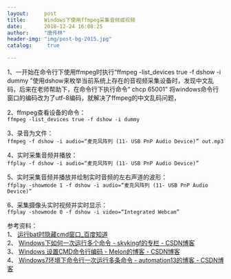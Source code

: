 ```yaml
---
layout:		post
title: 		Windows下使用ffmpeg采集音频或视频
date: 		2018-12-24 16:08:25
author:		"唐传林"
header-img: "img/post-bg-2015.jpg"
catalog:	 true

---
```

1、一开始在命令行下使用ffmpeg时执行“ffmpeg -list_devices true -f dshow -i dummy
”使用dshow来枚举当前系统上存在的音视频采集设备时，发现中文乱码，后来在老师帮助下，在命令行下执行命令“ chcp 65001”
将windows命令行窗口的编码改为了utf-8编码，就解决了ffmpeg的中文乱码问题，

2、ffmpeg查看设备的命令：  
`ffmpeg -list_devices true -f dshow -i dummy`

3、录音为文件：  
`ffmpeg -f dshow -i audio=“麦克风阵列 (11- USB PnP Audio Device)” out.mp3`

4、实时采集音频并播放：  
`ffplay -f dshow -i audio=“麦克风阵列 (11- USB PnP Audio Device)”`

5、实时采集音频并播放并绘制实时音频的左右声道的波形：  
`ffplay -showmode 1 -f dshow -i audio=“麦克风阵列 (11- USB PnP Audio Device)”`

6、采集摄像头实时视频并实时显示：  
`ffplay -showmode 0 -f dshow -i video=“Integrated Webcam”`

参考资料：  
1、 [ 运行bat时隐藏cmd窗口_百度知道 ](https://zhidao.baidu.com/question/269741610.html)  
2、 [ Windows下如何一次运行多个命令 - skykingf的专栏 - CSDN博客
](https://blog.csdn.net/skykingf/article/details/11992351)  
3、 [ Windows 设置CMD命令行编码 - Melon的博客 - CSDN博客
](https://blog.csdn.net/wyl530274554/article/details/74642697)  
4、 [ Windows7环境下命令行一次运行多条命令 - automation13的博客 - CSDN博客
](https://blog.csdn.net/automation13/article/details/76285401)

